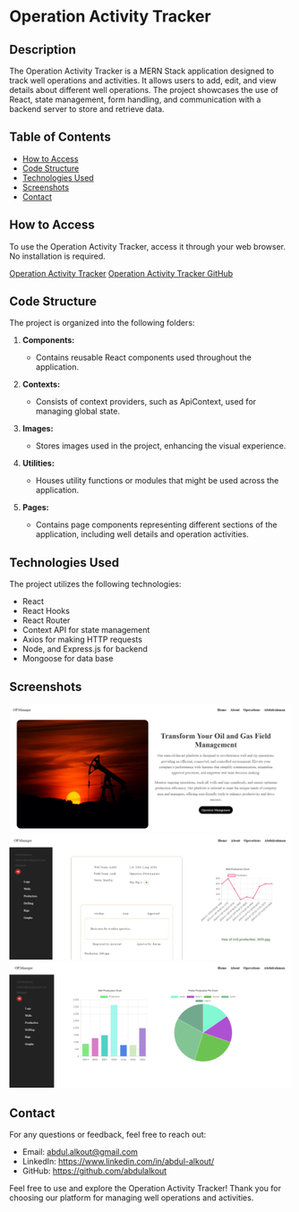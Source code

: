 # Operation Activity Tracker

## Description

The Operation Activity Tracker is a MERN Stack application designed to track well operations and activities. It allows users to add, edit, and view details about different well operations. The project showcases the use of React, state management, form handling, and communication with a backend server to store and retrieve data.

## Table of Contents

- [How to Access](#how-to-access)
- [Code Structure](#code-structure)
- [Technologies Used](#technologies-used)
- [Screenshots](#screenshots)
- [Contact](#contact)

## How to Access

To use the Operation Activity Tracker, access it through your web browser. No installation is required.

[Operation Activity Tracker](#)
[Operation Activity Tracker GitHub](#https://github.com/abdulalkout/operation_manager.git)

## Code Structure

The project is organized into the following folders:

1. **Components:**

   - Contains reusable React components used throughout the application.

2. **Contexts:**

   - Consists of context providers, such as ApiContext, used for managing global state.

3. **Images:**

   - Stores images used in the project, enhancing the visual experience.

4. **Utilities:**

   - Houses utility functions or modules that might be used across the application.

5. **Pages:**

   - Contains page components representing different sections of the application, including well details and operation activities.

## Technologies Used

The project utilizes the following technologies:

- React
- React Hooks
- React Router
- Context API for state management
- Axios for making HTTP requests
- Node, and Express.js for backend
- Mongoose for data base

## Screenshots

![Home](./images/home.png)
![Well](./images/well.png)
![Home](./images/statistics.png)

## Contact

For any questions or feedback, feel free to reach out:

- Email: abdul.alkout@gmail.com
- LinkedIn: https://www.linkedin.com/in/abdul-alkout/
- GitHub: https://github.com/abdulalkout

Feel free to use and explore the Operation Activity Tracker! Thank you for choosing our platform for managing well operations and activities.
